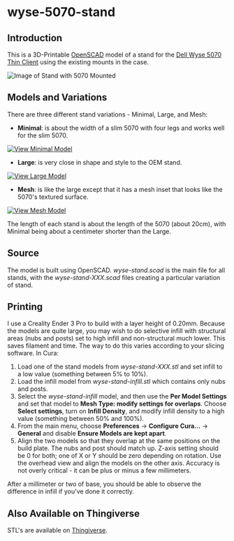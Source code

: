 # wyse-5070-stand

## Introduction

This is a 3D-Printable [OpenSCAD](https://openscad.org/) model of a stand for the [Dell Wyse 5070 Thin Client](https://www.dell.com/en-us/work/shop/wyse-endpoints-and-software/wyse-5070-thin-client/spd/wyse-5070-thin-client) using the existing mounts in the case.

![Image of Stand with 5070 Mounted](../media/media/stand-side-view.jpg)

## Models and Variations

There are three different stand variations - Minimal, Large, and Mesh:

- **Minimal**: is about the width of a slim 5070 with four legs and works well for the slim 5070.

[![View Minimal Model](../media/media/wyse-stand-minimal.icon.png)](../media/media/wyse-stand-minimal.stl "View Model of Minimal Stand")

- **Large**: is very close in shape and style to the OEM stand.

[![View Large Model](../media/media/wyse-stand-large.icon.png)](../media/media/wyse-stand-large.stl "View Model of Large Stand")

- **Mesh**: is like the large except that it has a mesh inset that looks like the 5070's textured surface.

[![View Mesh Model](../media/media/wyse-stand-mesh.icon.png)](../media/media/wyse-stand-mesh.stl "View Model of Mesh Stand")

The length of each stand is about the length of the 5070 (about 20cm), with Minimal being about a centimeter shorter than the Large.

## Source

The model is built using OpenSCAD. _wyse-stand.scad_ is the main file for all stands, with the _wyse-stand-XXX.scad_ files creating a particular variation of stand.

## Printing

I use a Creality Ender 3 Pro to build with a layer height of 0.20mm. Because the models are quite large, you may wish to do selective infill with structural areas (nubs and posts) set to high infill and non-structural much lower. This saves filament and time. The way to do this varies according to your slicing software. In Cura:

1. Load one of the stand models from _wyse-stand-XXX.stl_ and set infill to a low value (something between 5% to 10%).
2. Load the infill model from _wyse-stand-infill.stl_ which contains only nubs and posts.
3. Select the _wyse-stand-infill_ model, and then use the **Per Model Settings** and set that model to **Mesh Type: modify settings for overlaps**. Choose **Select settings**, turn on **Infill Density**, and modify infill density to a high value (something between 50% and 100%).
4. From the main menu, choose **Preferences** &rarr; **Configure Cura...** &rarr; **General** and disable **Ensure Models are kept apart**.
5. Align the two models so that they overlap at the same positions on the build plate. The nubs and post should match up. Z-axis setting should be 0 for both; one of X or Y should be zero depending on rotation. Use the overhead view and align the models on the other axis. Accuracy is not overly critical - it can be plus or minus a few millimeters.

After a millimeter or two of base, you should be able to observe the difference in infill if you've done it correctly.

## Also Available on Thingiverse

STL's are available on [Thingiverse](https://www.thingiverse.com/thing:4560865).
